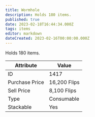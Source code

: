 ```yaml
---
title: Wormhole
description: Holds 180 items.
published: true
date: 2023-02-18T16:44:34.000Z
tags: items
editor: markdown
dateCreated: 2023-02-16T00:00:00.000Z
---
```


Holds 180 items.

|Attribute|Value|
|-|-|
|ID|1417|
|Purchase Price|16,200 Flips|
|Sell Price|8,100 Flips|
|Type|Consumable|
|Stackable|Yes|

